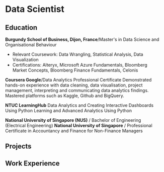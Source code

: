 # Data Scientist

## Education
**Burgundy School of Business, Dijon, France**/Master's in Data Science and Organisational Behaviour
- Relevant Coursework: Data Wrangling, Statistical Analysis, Data Visualization
- Certifications: Alteryx, Microsoft Azure Fundamentals, Bloomberg Market Concepts, Bloomberg Finance Fundamentals, Celonis

**Coursera Google**/Data Analytics Professional Certificate
Demonstrated hands-on experience with data cleaning, data visualisation, project management, interpreting and communicating data analytics findings. Mastered platforms such as Kaggle, Github and BigQuery.

**NTUC LearningHub**
Data Analytics and Creating Interactive Dashboards Using Python
Learning and Advanced Analytics Using Python

**National University of Singapore (NUS)** / Bachelor of Engineering (Electrical Engineering)
**National University of Singapore** / Professional Certificate in Accountancy and Finance for Non-Finance Managers

## Projects 


## Work Experience
